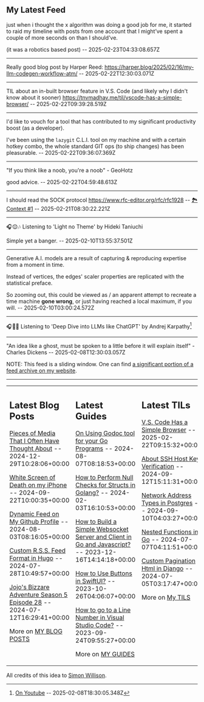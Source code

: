 ## My Latest Feed

<!-- feed starts -->
just when i thought the x algorithm was doing a good job for me, it started to raid my timeline with posts from one account that I might’ve spent a couple of more seconds on than I should’ve.

(it was a robotics based post)  -- 2025-02-23T04:33:08.657Z

---

Really good blog post by Harper Reed:
https://harper.blog/2025/02/16/my-llm-codegen-workflow-atm/  -- 2025-02-22T12:30:03.071Z

---

TIL about an in-built browser feature in V.S. Code (and likely why I didn't know about it sooner)
https://tnvmadhav.me/til/vscode-has-a-simple-browser/  -- 2025-02-22T09:39:28.519Z

---

I'd like to vouch for a tool that has contributed to my significant productivity boost (as a developer).

I've been using the `lazygit` C.L.I. tool on my machine and with a certain hotkey combo, the whole standard GIT ops (to ship changes) has been pleasurable.  -- 2025-02-22T09:36:07.369Z

---

"If you think like a noob, you're a noob" - GeoHotz

good advice.  -- 2025-02-22T04:59:48.613Z

---

I should read the SOCK protocol https://www.rfc-editor.org/rfc/rfc1928 -- [🏞️ Context #1](https://cpx.tnvmadhav.me/content/image/content-images/image_FE8JDEs.jpeg) -- 2025-02-21T08:30:22.221Z

---

🎧😌🎶 Listening to 'Light no Theme' by Hideki Taniuchi

Simple yet a banger.  -- 2025-02-10T13:55:37.501Z

---

Generative A.I. models are a result of capturing & reproducing expertise from a moment in time.

Instead of vertices, the edges' scaler properties are replicated with the statistical preface.

So zooming out, this could be viewed as / an apparent attempt to recreate a time machine **gone wrong**, or just having reached a local maximum, if you will.  -- 2025-02-10T03:00:24.572Z

---

🎧🧑‍💻 Listening to 'Deep Dive into LLMs like ChatGPT' by Andrej Karpathy[^llmguide]


[^llmguide]: [On Youtube](https://www.youtube.com/watch?v=7xTGNNLPyMI)   -- 2025-02-08T18:30:05.348Z

---

"An idea like a ghost, must be spoken to a little before it will explain itself" - Charles Dickens  -- 2025-02-08T12:30:03.057Z
<!-- feed ends -->

NOTE: This feed is a sliding window. One can find [a significant portion of a feed archive on my website](https://tnvmadhav.me/feed/).

---


<table><tr><td valign="top" width="33%">

## Latest Blog Posts

<!-- blog starts -->
[Pieces of Media That I Often Have Thought About](https://tnvmadhav.me/blog/pieces-of-media-that-i-often-have-thought-about/) -- 2024-12-29T10:28:06+00:00

[White Screen of Death on my iPhone](https://tnvmadhav.me/blog/white-screen-of-death-on-my-iphone/) -- 2024-09-22T10:00:35+00:00

[Dynamic Feed on My Github Profile](https://tnvmadhav.me/blog/dynamic-feed-on-my-github-profile/) -- 2024-08-03T08:16:05+00:00

[Custom R.S.S. Feed Format in Hugo](https://tnvmadhav.me/blog/custom-rss-feed-format-in-hugo/) -- 2024-07-28T10:49:57+00:00

[Jojo's Bizzare Adventure Season 5 Episode 28](https://tnvmadhav.me/blog/jojos-bizzare-adventure-season-5-episode-28/) -- 2024-07-12T16:29:41+00:00

More on [MY BLOG POSTS](https://tnvmadhav.me/blog/)
<!-- blog ends -->

</td><td valign="top" width="34%">

## Latest Guides

<!-- guide starts -->
[On Using Godoc tool for your Go Programs](https://tnvmadhav.me/guides/on-using-godoc-tool/) -- 2024-08-07T08:18:53+00:00

[How to Perform Null Checks for Structs in Golang?](https://tnvmadhav.me/guides/how-to-perform-null-checks-for-structs-in-golang/) -- 2024-02-03T16:10:53+00:00

[How to Build a Simple Websocket Server and Client in Go and Javascript?](https://tnvmadhav.me/guides/how-to-build-a-simple-websocket-server-and-client-in-go/) -- 2023-12-16T14:14:18+00:00

[How to Use Buttons in SwiftUI?](https://tnvmadhav.me/guides/how-to-use-buttons-in-swiftui/) -- 2023-10-26T04:06:07+00:00

[How to go to a Line Number in Visual Studio Code?](https://tnvmadhav.me/guides/how-to-go-to-line-in-visual-studio-code/) -- 2023-09-24T09:55:27+00:00

More on [MY GUIDES](https://tnvmadhav.me/guides/)
<!-- guide ends -->

</td><td valign="top" width="33%">

## Latest TILs

<!-- til starts -->
[V.S. Code Has a Simple Browser](https://tnvmadhav.me/til/vscode-has-a-simple-browser/) -- 2025-02-22T09:15:32+00:00

[About SSH Host Key Verification](https://tnvmadhav.me/til/ssh-host-key-verification/) -- 2024-09-12T15:11:31+00:00

[Network Address Types in Postgres](https://tnvmadhav.me/til/network-address-types-in-postgres/) -- 2024-09-10T04:03:27+00:00

[Nested Functions in Go](https://tnvmadhav.me/til/nested-functions-in-go/) -- 2024-07-07T04:11:51+00:00

[Custom Pagination Html in Django](https://tnvmadhav.me/til/custom-pagination-html-in-django/) -- 2024-07-05T03:17:47+00:00

More on [My TILS](https://tnvmadhav.me/til/)
<!-- til ends -->

</td></tr></table>


All credits of this idea to [Simon Willison](https://github.com/simonw/simonw/).